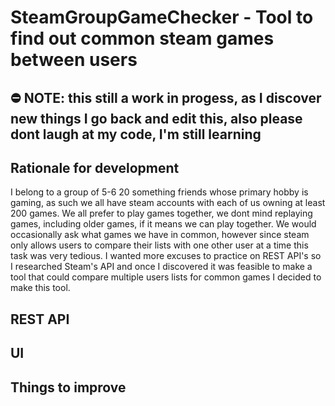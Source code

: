 # SteamGroupGameChecker - Tool to find out common steam games between users

## ⛔ NOTE: this still a work in progess, as I discover new things I go back and edit this, also please dont laugh at my code, I'm still learning

## Rationale for development

I belong to a group of 5-6 20 something friends whose primary hobby is gaming, as such we all have steam accounts with each of us owning at least 200 games. We all prefer to play games together, we dont mind replaying games, including older games, if it means we can play together. We would occasionally ask what games we have in common, however since steam only allows users to compare their lists with one other user at a time this task was very tedious. I wanted more excuses to practice on REST API's so I researched Steam's API and once I discovered it was feasible to make a tool that could compare multiple users lists for common games I decided to make this tool.

## REST API


## UI


## Things to improve

